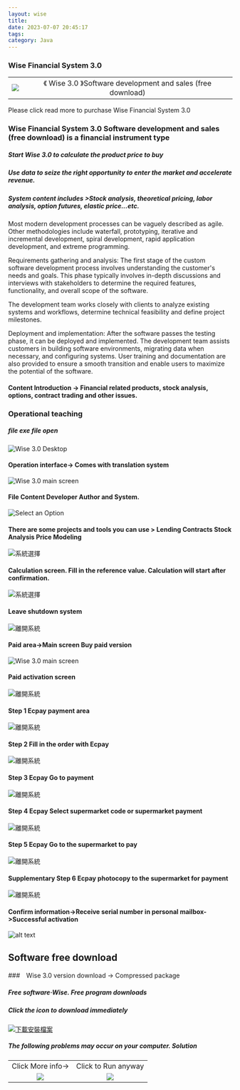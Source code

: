 ```yaml
---
layout: wise
title: 
date: 2023-07-07 20:45:17
tags:
category: Java
---
```




### Wise Financial System 3.0       
|   |      |
|:--  |:--:|
| ![](https://github.com/SuWeizhe1124/-image/blob/main/Wise%203.png?raw=true)    |  《  Wise 3.0  》Software development and sales (free download)  |

Please click read more to purchase Wise Financial System 3.0 <!-- more -->





### Wise Financial System 3.0  Software development and sales (free download) is a financial instrument type


##### Start Wise 3.0 to calculate the product price to buy

 ##### Use data to seize the right opportunity to enter the market and accelerate revenue.


 ##### System content includes >Stock analysis, theoretical pricing, labor analysis, option futures, elastic price...etc.
Most modern development processes can be vaguely described as agile.
Other methodologies include waterfall, prototyping, iterative and incremental development, spiral development, rapid application development, and extreme programming.

Requirements gathering and analysis: The first stage of the custom software development process involves understanding the customer's needs and goals.
This phase typically involves in-depth discussions and interviews with stakeholders to determine the required features, functionality, and overall scope of the software.

The development team works closely with clients to analyze existing systems and workflows, determine technical feasibility and define project milestones.

Deployment and implementation: After the software passes the testing phase, it can be deployed and implemented. The development team assists customers in building software environments, migrating data when necessary, and configuring systems.
User training and documentation are also provided to ensure a smooth transition and enable users to maximize the potential of the software.

####  Content Introduction -> Financial related products, stock analysis, options, contract trading and other issues.





### Operational teaching
##### file exe file open 
![Wise 3.0 Desktop](/images/WiseFinancialSystem//EXE.jpg)

#### Operation interface-> Comes with translation system
![Wise 3.0 main screen](/images/WiseFinancialSystem/wise12-4.jpg)








#### File Content Developer Author and System.
![Select an Option](https://github.com/SuWeizhe1124/-image/blob/main/%E8%9E%A2%E5%B9%95%E6%93%B7%E5%8F%96%E7%95%AB%E9%9D%A2%202024-09-07%20185531.jpg?raw=true)

#### There are some projects and tools you can use > Lending Contracts Stock Analysis Price Modeling
![系統選擇](https://github.com/SuWeizhe1124/-image/blob/main/%E8%9E%A2%E5%B9%95%E6%93%B7%E5%8F%96%E7%95%AB%E9%9D%A2%202024-09-07%20185551.jpg?raw=true)


 #### Calculation screen. Fill in the reference value. Calculation will start after confirmation.
![系統選擇](https://github.com/SuWeizhe1124/-image/blob/main/%E8%9E%A2%E5%B9%95%E6%93%B7%E5%8F%96%E7%95%AB%E9%9D%A2%202024-09-07%20203645.jpg?raw=true)

#### Leave shutdown system
![離開系統](https://github.com/SuWeizhe1124/-image/blob/main/%E8%9E%A2%E5%B9%95%E6%93%B7%E5%8F%96%E7%95%AB%E9%9D%A2%202024-09-07%20185621.jpg?raw=true)


#### Paid area->Main screen Buy paid version
![Wise 3.0 main screen](/images/WiseFinancialSystem/wise12-4.jpg)

#### Paid activation screen
![離開系統](https://github.com/SuWeizhe1124/-image/blob/main/%E8%9E%A2%E5%B9%95%E6%93%B7%E5%8F%96%E7%95%AB%E9%9D%A2%202024-09-07%20205829.jpg?raw=true)

#### Step 1 Ecpay payment area
![離開系統](https://github.com/SuWeizhe1124/-image/blob/main/%E5%95%86%E5%93%81%20Wise/%E7%B6%A01.jpg?raw=true)


#### Step 2 Fill in the order with Ecpay
![離開系統](https://github.com/SuWeizhe1124/-image/blob/main/%E5%95%86%E5%93%81%20Wise/%E7%B6%A02.jpg?raw=true)


#### Step 3 Ecpay Go to payment
![離開系統](https://github.com/SuWeizhe1124/-image/blob/main/%E5%95%86%E5%93%81%20Wise/%E7%B6%A03.jpg?raw=true)

#### Step 4 Ecpay Select supermarket code or supermarket payment
![離開系統](https://github.com/SuWeizhe1124/-image/blob/main/%E5%95%86%E5%93%81%20Wise/%E7%B6%A04.jpg?raw=true)


#### Step 5 Ecpay Go to the supermarket to pay
![離開系統](https://github.com/SuWeizhe1124/-image/blob/main/%E5%95%86%E5%93%81%20Wise/%E7%B6%A05.jpg?raw=true)


#### Supplementary Step 6 Ecpay photocopy to the supermarket for payment
![離開系統](https://github.com/SuWeizhe1124/-image/blob/main/%E5%95%86%E5%93%81%20Wise/%E7%B6%A06.jpg?raw=true)



#### Confirm information->Receive serial number in personal mailbox->Successful activation
![alt text](https://github.com/SuWeizhe1124/-image/blob/main/%E8%9E%A2%E5%B9%95%E6%93%B7%E5%8F%96%E7%95%AB%E9%9D%A2%202024-09-07%20210423.jpg?raw=true)


## Software free download


###　Wise 3.0 version download -> Compressed package
##### Free software·Wise. Free program downloads
##### Click the icon to download immediately





  [![下載安裝檔案](/images/Install/anur7-auiac-001.ico)](/files/install.wise.exe)  




##### The following problems may occur on your computer. Solution
|   |      |
|:--:  |:--:|
|  Click More info->  |  Click to Run anyway  |
| ![](/files/Safety_Tips/A.jpg)    |  ![](/files/Safety_Tips/B.jpg)  |

